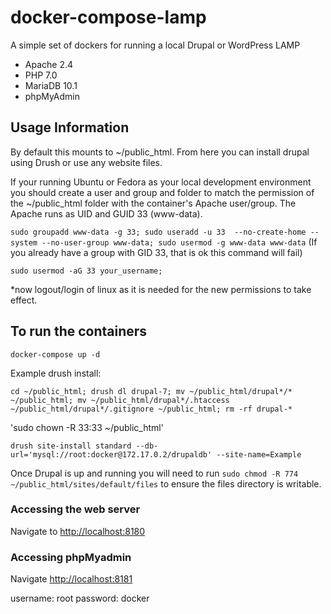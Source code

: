 # docker-compose-lamp
A simple set of dockers for running a local Drupal or WordPress LAMP
- Apache 2.4
- PHP 7.0
- MariaDB 10.1
- phpMyAdmin

## Usage Information

By default this mounts to ~/public_html.  From here you can install drupal using Drush or use any website files.

If your running Ubuntu or Fedora as your local development environment you should create a user and group and folder to match the permission of the ~/public_html folder with the container's Apache user/group. The Apache runs as UID and GUID 33 (www-data).

`sudo groupadd www-data -g 33; sudo useradd -u 33  --no-create-home --system --no-user-group www-data; sudo usermod -g www-data www-data` (If you already have a group with GID 33, that is ok this command will fail)

`sudo usermod -aG 33 your_username;`

*now logout/login of linux as it is needed for the new permissions to take effect.

## To run the containers
`docker-compose up -d`

Example drush install:

`cd ~/public_html; drush dl drupal-7; mv ~/public_html/drupal*/* ~/public_html; mv ~/public_html/drupal*/.htaccess ~/public_html/drupal*/.gitignore ~/public_html; rm -rf drupal-*`

'sudo chown -R 33:33 ~/public_html'

`drush site-install standard --db-url='mysql://root:docker@172.17.0.2/drupaldb' --site-name=Example`

Once Drupal is up and running you will need to run `sudo chmod -R 774 ~/public_html/sites/default/files` to ensure the files directory is writable.

### Accessing the web server

Navigate to [http://localhost:8180](http://localhost:8180)

### Accessing phpMyadmin

Navigate [http://localhost:8181](http://localhost:8181)

username: root
password: docker
